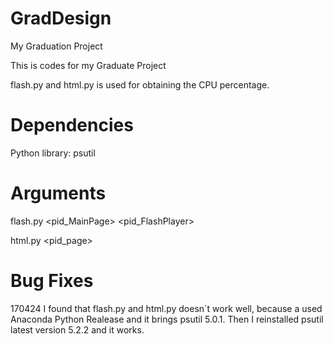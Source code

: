 # GradDesign
My Graduation Project

This is codes for my Graduate Project

flash.py and html.py is used for obtaining the CPU percentage.

# Dependencies
Python library: psutil


# Arguments 
flash.py <pid_MainPage> <pid_FlashPlayer> <timelength>

html.py <pid_page> <timelength>

# Bug Fixes
 170424 I found that flash.py and html.py doesn`t work well, because a used Anaconda Python Realease and it brings psutil 5.0.1. Then I reinstalled psutil latest version 5.2.2 and it works.
